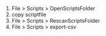 1. File > Scripts > OpenScriptsFolder
1. copy scriptfile
1. File > Scripts > RescanScriptsFolder
1. File > Scripts > export-csv
